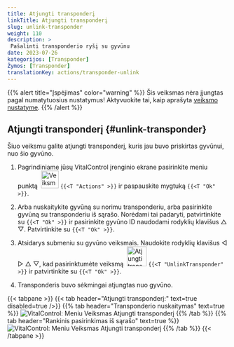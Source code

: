 ```yaml
---
title: Atjungti transponderį
linkTitle: Atjungti transponderį
slug: unlink-transponder
weight: 110
description: >
 Pašalinti transponderio ryšį su gyvūnu
date: 2023-07-26
kategorijos: [Transponder]
Žymos: [Transponder]
translationKey: actions/transponder-unlink
---
```

{{% alert title="Įspėjimas" color="warning" %}}
Šis veiksmas nėra įjungtas pagal numatytuosius nustatymus! Aktyvuokite tai, kaip aprašyta [veiksmo nustatyme](../setting/).
{{% /alert %}}

## Atjungti transponderį {#unlink-transponder}

Šiuo veiksmu galite atjungti transponderį, kuris jau buvo priskirtas gyvūnui, nuo šio gyvūno.

1. Pagrindiniame jūsų VitalControl įrenginio ekrane pasirinkite meniu punktą &nbsp;<img src="/icons/actions.svg" width="40" align="bottom" alt="Veiksmai" /> `{{<T "Actions" >}}` ir paspauskite mygtuką `{{<T "Ok" >}}`.

2. Arba nuskaitykite gyvūną su norimu transponderiu, arba pasirinkite gyvūną su transponderiu iš sąrašo. Norėdami tai padaryti, patvirtinkite su `{{<T "Ok" >}}` ir pasirinkite gyvūno ID naudodami rodyklių klavišus △ ▽. Patvirtinkite su `{{<T "Ok" >}}`.

3. Atsidarys submeniu su gyvūno veiksmais. Naudokite rodyklių klavišus ◁ ▷ △ ▽, kad pasirinktumėte veiksmą &nbsp;<img src="/icons/actions/unlink-transponder.svg" width="45" align="bottom" alt="Atjungti transponderį" /> `{{<T "UnlinkTransponder" >}}` ir patvirtinkite su `{{<T "Ok" >}}`.

4. Transponderis buvo sėkmingai atjungtas nuo gyvūno.

{{< tabpane >}}
{{< tab header="Atjungti transponderį:" text=true disabled=true />}}
{{% tab header="Transponderio nuskaitymas" text=true %}}
![VitalControl: Meniu Veiksmas Atjungti transponderį](../images/unlinktransponder-scan.png "Atjungti transponderį")
{{% /tab %}}
{{% tab header="Rankinis pasirinkimas iš sąrašo" text=true %}}
![VitalControl: Meniu Veiksmas Atjungti transponderį](../images/unlinktransponder.png "Atjungti transponderį")
{{% /tab %}}
{{< /tabpane >}}
